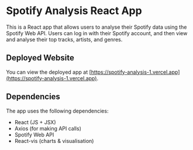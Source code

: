 # Spotify Analysis React App

This is a React app that allows users to analyse their Spotify data using the Spotify Web API. Users can log in with their Spotify account, and then view and analyse their top tracks, artists, and genres.

## Deployed Website

You can view the deployed app at [https://spotify-analysis-1.vercel.app](https://spotify-analysis-1.vercel.app).

## Dependencies

The app uses the following dependencies:
- React (JS + JSX)
- Axios (for making API calls)
- Spotify Web API
- React-vis (charts & visualisation) 